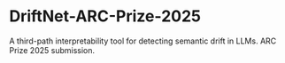 # DriftNet-ARC-Prize-2025
A third-path interpretability tool for detecting semantic drift in LLMs. ARC Prize 2025 submission.
